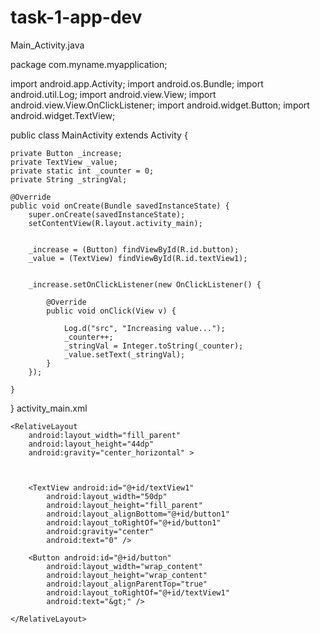 # task-1-app-dev

Main_Activity.java

package com.myname.myapplication;

import android.app.Activity;
import android.os.Bundle;
import android.util.Log;
import android.view.View;
import android.view.View.OnClickListener;
import android.widget.Button;
import android.widget.TextView;

public class MainActivity extends Activity {

    private Button _increase;
    private TextView _value;
    private static int _counter = 0;
    private String _stringVal;

    @Override
    public void onCreate(Bundle savedInstanceState) {
        super.onCreate(savedInstanceState);
        setContentView(R.layout.activity_main);


        _increase = (Button) findViewById(R.id.button);
        _value = (TextView) findViewById(R.id.textView1);


        _increase.setOnClickListener(new OnClickListener() {

            @Override
            public void onClick(View v) {

                Log.d("src", "Increasing value...");
                _counter++;
                _stringVal = Integer.toString(_counter);
                _value.setText(_stringVal);
            }
        });

    }
}
activity_main.xml      

<?xml version="1.0" encoding="utf-8"?>
<RelativeLayout xmlns:android="http://schemas.android.com/apk/res/android"
    android:layout_width="fill_parent"
    android:layout_height="fill_parent"
    android:gravity="center" >

    <RelativeLayout
        android:layout_width="fill_parent"
        android:layout_height="44dp"
        android:gravity="center_horizontal" >



        <TextView android:id="@+id/textView1"
            android:layout_width="50dp"
            android:layout_height="fill_parent"
            android:layout_alignBottom="@+id/button1"
            android:layout_toRightOf="@+id/button1"
            android:gravity="center"
            android:text="0" />

        <Button android:id="@+id/button"
            android:layout_width="wrap_content"
            android:layout_height="wrap_content"
            android:layout_alignParentTop="true"
            android:layout_toRightOf="@+id/textView1"
            android:text="&gt;" />

    </RelativeLayout>

</RelativeLayout>
